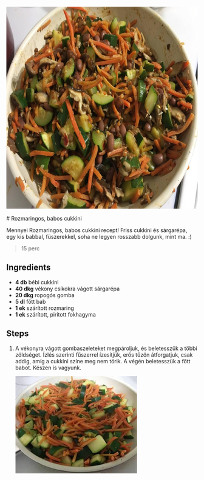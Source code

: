 <p align="center"><a href="https://cookpad.com/hu/receptek/4507092-rozmaringos-babos-cukkini" rel="Recipe source page"><img width="751" height="532" src="./images/full/6895a02a996ba63ccced71dcad0fe0cf39cba6cf.jpg"/></a></p>
# Rozmaringos, babos cukkini

Mennyei Rozmaringos, babos cukkini recept! Friss cukkini és sárgarépa, egy kis babbal, füszerekkel, soha ne legyen rosszabb dolgunk, mint ma. :)

> 15 perc 

## Ingredients
* **4 db** bébi cukkini
* **40 dkg** vékony csíkokra vágott sárgarépa
* **20 dkg** ropogós gomba
* **5 dl** főtt bab
* **1 ek** szárított rozmaring
* **1 ek** szárított, pirított fokhagyma

## Steps

1. A vékonyra vágott gombaszeleteket megpároljuk, és beletesszük a többi zöldséget. Ízlés szerinti fűszerrel ízesítjük, erős tűzön átforgatjuk, csak addig, amíg a cukkini színe meg nem törik. A végén beletesszük a főtt babot. Készen is vagyunk.
 
    <p><img width="320" height="256" align="left" src="./images/full/0a5c3c7fab6403088d0efd55493f0921e7347b26.jpg"/></p><div style="clear: both"/>


